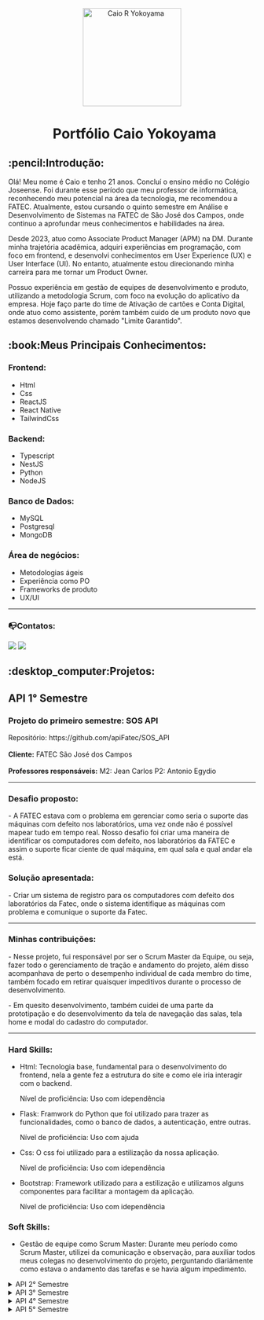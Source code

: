 <div align="center">
  <img src="https://github.com/user-attachments/assets/1bf91e55-792b-4626-ba42-067b8efedbe7" alt="Caio R Yokoyama" width="200" height="200">
  <h1 style="margin-left: 10px;">Portfólio Caio Yokoyama</h1>
</div>

<h2> :pencil:Introdução:</h2>
<p>Olá! Meu nome é Caio e tenho 21 anos. Concluí o ensino médio no Colégio Joseense. Foi durante esse período que meu professor de informática, reconhecendo meu potencial na área da tecnologia, me recomendou a FATEC. Atualmente, estou cursando o quinto semestre em Análise e Desenvolvimento de Sistemas na FATEC de São José dos Campos, onde continuo a aprofundar meus conhecimentos e habilidades na área.</p>
<p>Desde 2023, atuo como Associate Product Manager (APM) na DM. Durante minha trajetória acadêmica, adquiri experiências em programação, com foco em frontend, e desenvolvi conhecimentos em User Experience (UX) e User Interface (UI). No entanto, atualmente estou direcionando minha carreira para me tornar um Product Owner.</p>
<p>Possuo experiência em gestão de equipes de desenvolvimento e produto, utilizando a metodologia Scrum, com foco na evolução do aplicativo da empresa. Hoje faço parte do time de Ativação de cartões e Conta Digital, onde atuo como assistente, porém também cuido de um produto novo que estamos desenvolvendo chamado "Limite Garantido".</p>

<h2> :book:Meus Principais Conhecimentos:</h2>

<h3>Frontend:</h3>
<ul>
  <li>Html</li>
  <li>Css</li>
  <li>ReactJS</li>
  <li>React Native</li>
  <li>TailwindCss</li>
</ul>
<h3>Backend:</h3>
<ul>
  <li>Typescript</li>
  <li>NestJS</li>
  <li>Python</li>
  <li>NodeJS</li>
</ul>
<h3>Banco de Dados:</h3>
<ul>
  <li>MySQL</li>
  <li>Postgresql</li>
  <li>MongoDB</li>
</ul>
<h3>Área de negócios:</h3>
<ul>
  <li>Metodologias ágeis</li>
  <li>Experiência como PO</li>
  <li>Frameworks de produto</li>
  <li>UX/UI</li>
</ul>

---

### :mailbox_with_no_mail:Contatos:
<a href = "mailto:caio.rodriguesyokoyama@gmail.com"><img src="https://img.shields.io/badge/Gmail-D14836?style=for-the-badge&logo=gmail&logoColor=white" target="_blank"></a>
  <a href="https://linkedin.com/in/caioyokoyama" target="_blank"><img src="https://img.shields.io/badge/-LinkedIn-%230077B5?style=for-the-badge&logo=linkedin&logoColor=white" target="_blank"></a>

<h2> :desktop_computer:Projetos:</h2>

<h2>API 1° Semestre</h2>
<h3>Projeto do primeiro semestre: SOS API</h3>
Repositório: https://github.com/apiFatec/SOS_API
<br></br>
<strong>Cliente:</strong> FATEC São José dos Campos
<br></br>
<strong>Professores responsáveis:</strong> M2: Jean Carlos P2: Antonio Egydio
<hr>
<h3> Desafio proposto: </h3> 
<p>- A FATEC estava com o problema em gerenciar como seria o suporte das máquinas com defeito nos laboratórios, uma vez onde não é possível mapear tudo em tempo real. Nosso desafio foi criar uma maneira de identificar os computadores com defeito, nos laboratórios da FATEC e assim o suporte ficar ciente de qual máquina, em qual sala e qual andar ela está.</p>

<h3>Solução apresentada:</h3>
<p>- Criar um sistema de registro para os computadores com defeito dos laboratórios da Fatec, onde o sistema identifique as máquinas com problema e comunique o suporte da Fatec.</p>
<hr>
<h3>Minhas contribuições:</h3>
<p>- Nesse projeto, fui responsável por ser o Scrum Master da Equipe, ou seja, fazer todo o gerenciamento de tração e andamento do projeto, além disso acompanhava de perto o desempenho individual de cada membro do time, também focado em retirar quaisquer impeditivos durante o processo de desenvolvimento.</p>
<p>- Em quesito desenvolvimento, também cuidei de uma parte da prototipação e do desenvolvimento da tela de navegação das salas, tela home e modal do cadastro do computador.</p>
<hr>
<h3>Hard Skills:</h3>
<ul>
  <li>Html: Tecnologia base, fundamental para o desenvolvimento do frontend, nela a gente fez a estrutura do site e como ele iria interagir com o backend.</li>
  <p>Nível de proficiência: Uso com idependência</p>
  <li>Flask: Framwork do Python que foi utilizado para trazer as funcionalidades, como o banco de dados, a autenticação, entre outras. </li>
  <p>Nível de proficiência: Uso com ajuda</p>
  <li>Css: O css foi utilizado para a estilização da nossa aplicação.</li>
  <p>Nível de proficiência: Uso com idependência</p>
  <li>Bootstrap: Framework utilizado para a estilização e utilizamos alguns componentes para facilitar a montagem da aplicação.</li>
  <p>Nível de proficiência: Uso com idependência</p>
</ul>
<h3>Soft Skills:</h3>
<ul>
  <li>Gestão de equipe como Scrum Master: Durante meu período como Scrum Master, utilizei da comunicação e observação, para auxiliar todos meus colegas no desenvolvimento do projeto, perguntando diariámente como estava o andamento das tarefas e se havia algum impedimento.</li>
</ul>


<details>
<summary>API 2° Semestre</summary>
<h3>Projeto do segundo semestre: API 2</h3>
Repositório: https://github.com/apiFatec/API-2-Semestre-Bertoti
<br></br>
<strong>Cliente:</strong> FATEC São José dos Campos
<br></br>
<strong>Professores responsáveis:</strong> M2: Cláudio Etelvino P2: Giuliano Bertoti
<hr>
<h3> Desafio proposto: </h3> 
<p>- Nessa API o cliente tinha um problema de gestão de notas dos alunos, onde o professor precisava fazer tudo de forma manual, a coleta das notas, o envio das atividades, entre outros. O desafio proposto foi a criação de um sistema java desktop, cujo propósito é facilitar o controle de rendimento do corpo discente de um colégio.</p>

<h3>Solução apresentada:</h3>
<p>- Sabe-se que o controle de rendimento de qualquer objeto é uma tarefa complexa. Sob essa ótica, propomos a criação de uma aplicação de fácil consulta, intuitiva e efetiva. À vista disso, o projeto abriga um sistema de navegação lateral, dashboard, gerenciamento de notas, atividades e alunos da instituição.
</p>
<hr>
<h3>Minhas contribuições:</h3>
<p>- Nesse projeto, fui responsável por ser o Product Owner, ou seja, estava responsável pela definição dos requisitos do produto, também nos pontos de alinhamento com o cliente.</p>
<p>- Em quesito desenvolvimento, também cuidei da parte da prototipação do projeto e de alguns componentes do front, como a sidebar da aplicação e a tela de calendário. </p>
<hr>
<h3>Hard Skills:</h3>
<ul>
  <li>Java: Tecnologia base, realizando toda a lógica de nosso projeto.</li>
  <p>Nível de proficiência: Uso com ajuda.</p>
  <li>JavaFX: Framwork do Java, utilizado para fazer as interfaces da aplicação Desktop. </li>
  <p>Nível de proficiência: Uso com ajuda.</p>
  <li>MySQL: O MYSQL foi nosso banco de dados utilizado no proejeto, para armazenamento de dados.</li>
  <p>Nível de proficiência: Uso com ajuda.</p>
</ul>
<h3>Soft Skills:</h3>
<ul>
  <li>Gerenciamento do produto, desde a montagem do backlog, user stories e priorização dos itens definidos, também tive diversos alinhamentos com o professor Bertoti, ao que se refere as validações de nossas ideias e entregas.</li>
</ul>
</details>

<details>
<summary>API 3° Semestre</summary>
<h3>Projeto do terceiro semestre: API 3 - Ionic Health</h3>
Repositório: https://github.com/apiFatec/API-3-Semestre-Ionic
<br></br>
<strong>Cliente:</strong> Ionic Health
<br></br>
<strong>Professores responsáveis:</strong> M2: Cláudio Etelvino P2: Fernando Masanori
<hr>
<h3> Desafio proposto: </h3> 
<p>- Nesse semestre a empresa parceira Ionic Health chegou com um problema de gerenciamento e mapeamento de irregularidades em detrimento dos processos regulatórios da empresa. Dito isso, o API do terceiro semestre do curso de Análise e Desenvolvimento de Sistemas se dedica à construção de uma sofisticada plataforma web que permitirá à Ionic Health gerenciar, monitorar e documentar meticulosamente cada etapa de seus processos regulatórios essenciais.</p>

<h3>Solução apresentada:</h3>
<p>- Desenvolver uma interface de usuário intuitiva e amigável para permitir que os usuários naveguem facilmente pela plataforma e acessem informações relevantes. Implementar um design responsivo para garantir que a plataforma seja acessível em diferentes dispositivos (desktop, tablet, smartphone).

</p>
<hr>
<h3>Minhas contribuições:</h3>
<p>- Nesse projeto, fui desenvolvedor frontend durante toda o projeto.</p>
<p>- Em quesito desenvolvimento, fui responsável pela criação do Wireframe do produto, além disso, realizei diversas tarefas relacionadas ao frontend, como a criação da tela home.</p>
<hr>
<h3>Hard Skills:</h3>
<ul>
  <li>TypeScript: Tecnologia base, realizando toda a lógica de nosso projeto.</li>
  <p>Nível de proficiência: Uso com independência.</p>
  <li>NodeJS: plataforma que permite que você execute código JavaScript fora do navegador, em um servidor.</li>
  <p>Nível de proficiência: Uso com ajuda.</p>
  <li>Tailwind: Framwork, utilizado para auxiliar na estilização do front, facilitando a declaração de estilos nos componentes.</li>
  <p>Nível de proficiência: Uso com independência.</p>
  <li>PostgreSQL: O PostgreSQL foi nosso banco de dados utilizado no proejeto, para armazenamento de dados.</li>
  <p>Nível de proficiência: Uso com ajuda.</p>
</ul>
<h3>Soft Skills:</h3>
<ul>
  <li>Comunicação clara e objetiva, durante todo o projeto, me manti comunicativo, sempre avisando as minhas dificuldades e entregas. Durante essa API também houve um pequeno problema onde um membro do grupo estava com baixo rendimento, a todo momento tentei apoia-lo para que ele pudesse realizar suas tarefas, mas chegou a um ponto onde decidimos demiti-lo do grupo.</li>
</ul>
</details>

<details>
<summary>API 4° Semestre</summary>
<h3>Projeto do terceiro semestre: API 4 - SIATT</h3>
Repositório: https://github.com/MirageGroup/API_MirageGroup_4sem
<br></br>
<strong>Cliente:</strong> SIATT
<br></br>
<strong>Professores responsáveis:</strong> M2: Fabiano Sabha P2: Juliana Pasquini
<hr>
<h3> Desafio proposto: </h3> 
<p>- A empresa SIATT estava com uma grande dificuldade de gerencias as agendas e registros das mesmas, eles não conseguiam encontrar uma forma fácil de acelerar o processo de marcar reuniões e formalizar ATAs. Visto isso, o desafio proposto envolve o desenvolvimento de um portal capaz de centralizar informações de diferentes fontes a fim de manter um banco de dados atualizado capaz de agendar reuniões de diferentes categorias e em diferentes níveis de permissão, automatizando o processo e reduzindo o tempo gasto na atividade, tanto durante o agendamento quanto durante a preparação da reunião, apresentando inclusive um formulário pré-preenchido para as atas.</p>

<h3>Solução apresentada:</h3>
<p>- Criamos uma plataforma que simplifica o agendamento e a gestão de reuniões, permitindo a integração com o Zoom e o controle de pautas e permissões dos usuários, tudo isso em uma interface intuitiva e integrada.</p>
<hr>
<h3>Minhas contribuições:</h3>
<p>- Nesse projeto, fui desenvolvedor fullstack durante toda o projeto.</p>
<p>- Em quesito desenvolvimento, fui responsável pela integração da API do Zoom, para realização de reuniões dentro da nossa plataforma, além disso fui responsável por diversas telas do frontend.</p>
<hr>
<h3>Hard Skills:</h3>
<ul>
  <li>TypeScript: Tecnologia base, realizando toda a lógica de nosso projeto.</li>
  <p>Nível de proficiência: Uso com independência.</p>
  <li>NodeJS: plataforma que permite que você execute código JavaScript fora do navegador, em um servidor.</li>
  <p>Nível de proficiência: Uso com ajuda.</p>
  <li>React JS: Biblioteca do JavaScript, para realização de interfaces para os usuários.</li>
  <p>Nível de proficiência: Uso com independência.</p>
  <li>MYSQL: O MYSQL foi nosso banco de dados utilizado no proejeto, para armazenamento de dados.</li>
  <p>Nível de proficiência: Uso com ajuda.</p>
  <li>API do Zoom: API utilizada para realizar as reuniões diretamente de nossa plataforma.</li>
  <p>Nível de proficiência: Uso com independência.</p>
</ul>
<h3>Soft Skills:</h3>
<ul>
  <li>Comunicação clara e objetiva, durante todo o projeto, me manti comunicativo, sempre avisando as minhas dificuldades e entregas.</li>
</ul>
</details>

<details>
<summary>API 5° Semestre</summary>
<h3>Projeto do quinto semestre: Clima Monitor</h3>
Repositório: https://github.com/MirageGroup/API_MirageGroup_5_Semestre
<br></br>
<strong>Cliente:</strong> Kersys
<br></br>
<strong>Professores responsáveis:</strong> M2: Jean Carlos P2: Gerson da Penha
<hr>
<h3> Desafio proposto: </h3> 
<p>- A problemática apresentada para os alunos, foi que os clientes da Kersys, na sua maioria cultivadores, não tinham uma forma de acompanhar as suas plantações, entender se o clima estaria favorável para aquela localidade, tanto no dia atual, quanto no histórico geral. O nosso desafio foi desenvolver um aplicativo para auxiliar os produtores rurais a acompanhar o histórico das variações das informações climáticas de uma determinada lavoura, ponto. O aplicativo deve permitir aos usuários cadastrar seus pontos, e acompanhar via gráficos a variação da pluviometria e da temperatura a partir de uma data informada, até a data atual.</p>

<h3>Solução apresentada:</h3>
<p>- Como solução, desenvolvemos um aplicativo que permite os usuários a monitorarem localizações específicas cadastradas dentro do próprio aplicativo, nele o usuário pode acompanhar a temperatura atual, todo histórico de variações climáticas e também definir pontos de alertar, a depender da pluviometria e temperatura.
</p>
<hr>
<h3>Minhas contribuições:</h3>
<p>- Nesse projeto, fui responsável pelo frontend do projeto, ou seja, estava responsável pela estruturação das telas e integração com as rotas do backend.</p>
<p>- Em quesito desenvolvimento, fui responsável pela integração com a API Open-meteo, que busca todos os dados a partir das coordenadas passadas pelo usuário, além disso fiquei responsável pelo Login do usuário, tela home e mapa interativo, que o cliente pode selecionar uma coordenada diretamente no mapa.</p>
<hr>
<h3>Hard Skills:</h3>
<ul>
  <li>React Native: Framework base do projeto, responsável pela renderização do aplicativo mobile, tanto em Android quanto IOS.</li>
  <p>Nível de proficiência: Uso com independência.</p>
  <li>TypeScript: Tecnologia base, realizando toda a lógica de nosso projeto.</li>
  <p>Nível de proficiência: Uso com independência.</p>
  <li>MySQL: O MYSQL foi nosso banco de dados utilizado no proejeto, para armazenamento de dados.</li>
  <p>Nível de proficiência: Uso com ajuda.</p>
</ul>
<h3>Soft Skills:</h3>
<ul>
  <li>Durante essa API estava como o principal responsável pelo frontend, devido a minha maior proficiência no assunto, visto isso, fui responsável por organizar como ficaria a estrutura do dev team em relação ao front, propondo reuniões do pessoal do frontend para ficarmos por dentro de como estava o andamento do produto e se alguém precisava de alguma ajuda no momento, em diversos momentos das sprints pude ajudar meus colegas.</li>
</ul>
</details>


